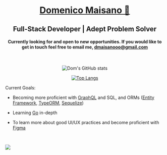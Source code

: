 <div align='center'>

# [Domenico Maisano 🌊](https://dmaisano.com/)

## Full-Stack Developer | Adept Problem Solver

#### Currently looking for and open to new opportunities. If you would like to get in touch feel free to email me, [dmaisanooo@gmail.com](mailto:dmaisanooo@gmail.com)

<br>

![Dom's GitHub stats](https://github-readme-stats.vercel.app/api?username=dmaisano&show_icons=true&hide=stars&count_private=true&theme=github_dark&border_radius=12&bg_color=135,222223,000000&hide_border=true)

[![Top Langs](https://github-readme-stats.vercel.app/api/top-langs/?username=dmaisano&layout=compact&theme=github_dark&border_radius=12&bg_color=135,222223,000000&hide_border=true)](https://github.com/anuraghazra/github-readme-stats)

</div>

Current Goals:

- Becoming more proficient with [GraphQL](https://graphql.org/) and SQL, and ORMs ([Entity Framework](https://docs.microsoft.com/en-us/ef/core/get-started/overview/first-app?tabs=netcore-cli), [TypeORM](https://typeorm.io/#/), [Sequelize](https://sequelize.org/master/))

- Learning [Go](https://golang.org/) in-depth

- To learn more about good UI/UX practices and become proficient with [Figma](https://www.figma.com/)

<br>

![](https://komarev.com/ghpvc/?username=dmaisano)

<!--
**dmaisano/dmaisano** is a ✨ _special_ ✨ repository because its `README.md` (this file) appears on your GitHub profile.

Here are some ideas to get you started:

- 🔭 I’m currently working on ...
- 🌱 I’m currently learning ...
- 👯 I’m looking to collaborate on ...
- 🤔 I’m looking for help with ...
- 💬 Ask me about ...
- 📫 How to reach me: ...
- 😄 Pronouns: ...
- ⚡ Fun fact: ...
-->
